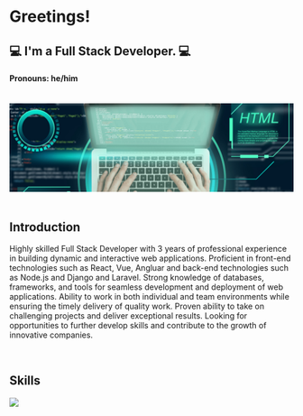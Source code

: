 # Greetings!
## 💻 I'm a Full Stack Developer. 💻
#### Pronouns: he/him

<br />
<div style="text-align:center"><img src="banner.jpg" /></div>
<br />

## Introduction
<p>
Highly skilled Full Stack Developer with 3 years of professional experience in building dynamic and interactive web applications. Proficient in front-end technologies such as React, Vue, Angluar and back-end technologies such as Node.js and Django and Laravel. Strong knowledge of databases, frameworks, and tools for seamless development and deployment of web applications. Ability to work in both individual and team environments while ensuring the timely delivery of quality work. Proven ability to take on challenging projects and deliver exceptional results. Looking for opportunities to further develop skills and contribute to the growth of innovative companies.
</p>
<br />

## Skills

<img src="https://skillicons.dev/icons?i=html,svg,ps,figma,css,sass,bootstrap,materialui,tailwind,js,ts,jquery,threejs,react,redux,next,gatsby,vue,vite,nuxt,angular,electron,wordpress,c,cs,cpp,ruby,java,php,laravel,nodejs,express,py,django,mysql,sqlite,mongodb,postgresql,postman">